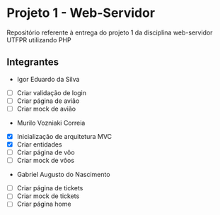 # Projeto 1 - Web-Servidor
Repositório referente à entrega do projeto 1 da disciplina web-servidor UTFPR utilizando PHP

## Integrantes
- Igor Eduardo da Silva

- [ ] Criar validação de login
- [ ] Criar página de avião
- [ ] Criar mock de avião

- Murilo Vozniaki Correia

- [X] Inicialização de arquitetura MVC
- [X] Criar entidades
- [ ] Criar página de vôo
- [ ] Criar mock de vôos

- Gabriel Augusto do Nascimento

- [ ] Criar página de tickets
- [ ] Criar mock de tickets
- [ ] Criar página home